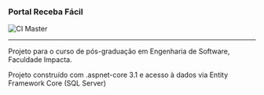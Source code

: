 
### Portal Receba Fácil 
![CI Master](https://github.com/gabriels-malta/portal-receba-facil/workflows/CI%20Master/badge.svg)

---
Projeto para o curso de pós-graduação em Engenharia de Software, Faculdade Impacta.

Projeto construído com .aspnet-core 3.1 e acesso à dados via Entity Framework Core (SQL Server)
